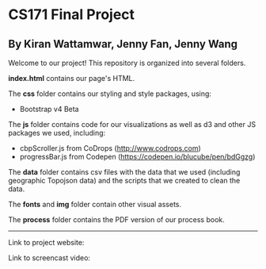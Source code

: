 # CS171 Final Project
## By Kiran Wattamwar, Jenny Fan, Jenny Wang

Welcome to our project! This repository is organized into several folders.

**index.html** contains our page's HTML.

The **css** folder contains our styling and style packages, using:
- Bootstrap v4 Beta

The **js** folder contains code for our visualizations as well as d3 and other JS packages we used, including:
- cbpScroller.js from CoDrops (http://www.codrops.com)
- progressBar.js from Codepen (https://codepen.io/blucube/pen/bdGgzg)

The **data** folder contains csv files with the data that we used (including geographic Topojson data) and the scripts that we created to clean the data.

The **fonts** and **img** folder contain other visual assets.

The **process** folder contains the PDF version of our process book.

_______


Link to project website:

Link to screencast video:

